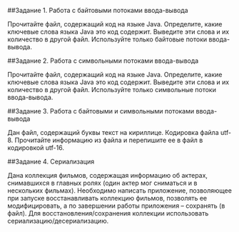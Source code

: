 
##Задание 1. Работа с байтовыми потоками ввода-вывода

Прочитайте файл, содержащий код на языке Java. Определите, какие ключевые слова языка Java это код содержит. Выведите эти слова и их количество в другой файл. Используйте только байтовые потоки ввода-вывода.

##Задание 2. Работа с символьными потоками ввода-вывода

Прочитайте файл, содержащий код на языке Java. Определите, какие ключевые слова языка Java это код содержит. Выведите эти слова и их количество в другой файл. Используйте только символьные потоки ввода-вывода.

##Задание 3. Работа с байтовыми и символьными потоками ввода-вывода

Дан файл, содержащий буквы текст на кириллице. Кодировка файла utf-8. Прочитайте информацию из файла и перепишите ее в файл в кодировкой utf-16.

##Задание 4. Сериализация

Дана коллекция фильмов, содержащая информацию об актерах, снимавшихся в главных ролях (один актер мог сниматься и в нескольких фильмах). Необходимо написать приложение, позволяющее при запуске восстанавливать коллекцию фильмов, позволять ее модифицировать, а по завершении работы приложения – сохранять (в файл). Для восстановления/сохранения коллекции использовать  сериализацию/десериализацию.
